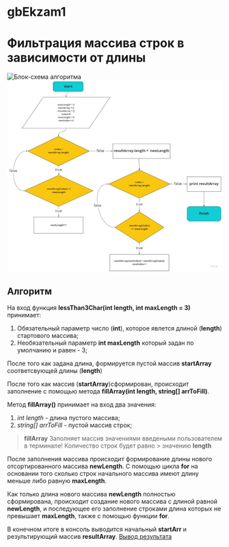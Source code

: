 # gbEkzam1
# **Фильтрация массива строк в зависимости от длины**
![Блок-схема алгоритма](https://www.flickr.com/photos/196935730@N02/52500411410/in/dateposted-public/)
![sd](https://github.com/SivolonskySergey/gbEkzam1/blob/main/%D0%B1%D0%BB%D0%BE%D0%BA%20%D1%81%D1%85%D0%B5%D0%BC%D0%B0.jpg)
## Алгоритм

На вход функция **lessThan3Char(int length, int maxLength = 3)** принимает:

1. Обязательный параметр число (**int**), которое явлется длиной (**length**) стартового массива;
2. Необязательный параметр **int maxLength** который задан по умолчанию и равен - 3;

После того как задана длина, формируется пустой массив **startArray** соответсвующей длины (**length**)

После того как массив (**startArray**)сформирован, происходит заполнение с помощью метода **fillArray(int length, string[] arrToFill)**.

Метод **fillArray()** принимает на вход два значения:

1. *int length* - длина пустого массива;
2. *string[] arrToFill* - пустой массив строк;

> **fillArray** Заполняет массив значениями введеными пользователем в терминале! Количество строк будет равно >  значению **length**

После заполнения массива происходит формирование длины нового отсортированного массива **newLength**. С помощью цикла **for** на основании того сколько строк начального массива имеют длину меньше либо равную **maxLength**.

Как только длина нового массива **newLength** полностью сформирована, происходит создание нового массива с длиной равной **newLength**, и последующее его заполнение строками длина которых не превышает **maxLength**, также с помощью функции **for**.

В конечном итоге в консоль выводится начальный **startArr** и результирующий массив **resultArray**.
[Вывод результата](https://imgur.com/mGfAeH8.png)





